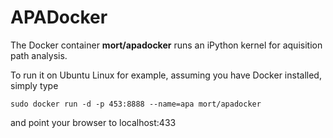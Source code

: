 # APADocker

The Docker container __mort/apadocker__ runs an iPython kernel for aquisition path analysis.

To run it on Ubuntu Linux for example, assuming you have Docker installed, simply type

    sudo docker run -d -p 453:8888 --name=apa mort/apadocker

and point your browser to localhost:433	


